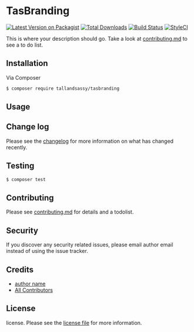 # TasBranding

[![Latest Version on Packagist][ico-version]][link-packagist]
[![Total Downloads][ico-downloads]][link-downloads]
[![Build Status][ico-travis]][link-travis]
[![StyleCI][ico-styleci]][link-styleci]

This is where your description should go. Take a look at [contributing.md](contributing.md) to see a to do list.

## Installation

Via Composer

``` bash
$ composer require tallandsassy/tasbranding
```

## Usage

## Change log

Please see the [changelog](changelog.md) for more information on what has changed recently.

## Testing

``` bash
$ composer test
```

## Contributing

Please see [contributing.md](contributing.md) for details and a todolist.

## Security

If you discover any security related issues, please email author email instead of using the issue tracker.

## Credits

- [author name][link-author]
- [All Contributors][link-contributors]

## License

license. Please see the [license file](license.md) for more information.

[ico-version]: https://img.shields.io/packagist/v/tallandsassy/tasbranding.svg?style=flat-square
[ico-downloads]: https://img.shields.io/packagist/dt/tallandsassy/tasbranding.svg?style=flat-square
[ico-travis]: https://img.shields.io/travis/tallandsassy/tasbranding/master.svg?style=flat-square
[ico-styleci]: https://styleci.io/repos/12345678/shield

[link-packagist]: https://packagist.org/packages/tallandsassy/tasbranding
[link-downloads]: https://packagist.org/packages/tallandsassy/tasbranding
[link-travis]: https://travis-ci.org/tallandsassy/tasbranding
[link-styleci]: https://styleci.io/repos/12345678
[link-author]: https://github.com/tallandsassy
[link-contributors]: ../../contributors
